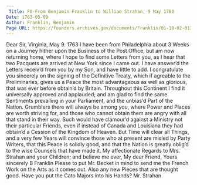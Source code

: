 ```yaml
---
 Title: FO-From Benjamin Franklin to William Strahan, 9 May 1763
Date: 1763-05-09
Author: Franklin, Benjamin
Page URL: https://founders.archives.gov/documents/Franklin/01-10-02-0137
---
```


Dear Sir,
Virginia, May 9. 1763
I have been from Philadelphia about 3 Weeks on a Journey hither upon the Business of the Post Office, but am now returning home, where I hope to find some Letters from you, as I hear that two Pacquets are arrived at New York since I came out. I have answer’d the Letters receiv’d from you by my Son, and have little to add. I congratulate you sincerely on the signing of the Definitive Treaty, which if agreable to the Preliminaries, gives us a Peace the most advantageous as well as glorious, that was ever before obtain’d by Britain. Throughout this Continent I find it universally approved and applauded; and am glad to find the same Sentiments prevailing in your Parliament, and the unbias’d Part of the Nation. Grumblers there will always be among you, where Power and Places are worth striving for, and those who cannot obtain them are angry with all that stand in their way. Such would have clamour’d against a Ministry not their particular Friends, even if instead of Canada and Louisiana they had obtain’d a Cession of the Kingdom of Heaven. But Time will clear all Things, and a very few Years will convince those who at present are misled by Party Writers, that this Peace is solidly good, and that the Nation is greatly oblig’d to the wise Counsels that have made it.
My affectionate Regards to Mrs. Strahan and your Children; and believe me ever, My dear Friend, Yours sincerely
B Franklin
Please to put Mr. Becket in mind to send me the French Work on the Arts as it comes out. Also any new Pieces that are thought good.
Have you put the Cato Majors into his Hands?
Mr. Strahan

